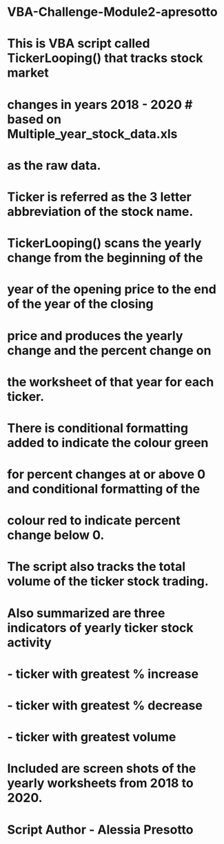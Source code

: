 # VBA-Challenge-Module2-apresotto
# 
# This is VBA script called TickerLooping() that tracks stock market 
# changes in years 2018 - 2020 # based on Multiple_year_stock_data.xls 
# as the raw data.
#
# Ticker is referred as the 3 letter abbreviation of the stock name. 
#
# TickerLooping() scans the yearly change from the beginning of the 
# year of the opening price to the end of the year of the closing
# price and produces the yearly change and the percent change on 
# the worksheet of that year for each ticker.
#
# There is conditional formatting added to indicate the colour green 
# for percent changes at or above 0 and conditional formatting of the 
# colour red to indicate percent change below 0.
#
# The script also tracks the total volume of the ticker stock trading.
#
# Also summarized are three indicators of yearly ticker stock activity
# - ticker with greatest % increase
# - ticker with greatest % decrease
# - ticker with greatest volume
#
# Included are screen shots of the yearly worksheets from 2018 to 2020.
#
# Script Author - Alessia Presotto


